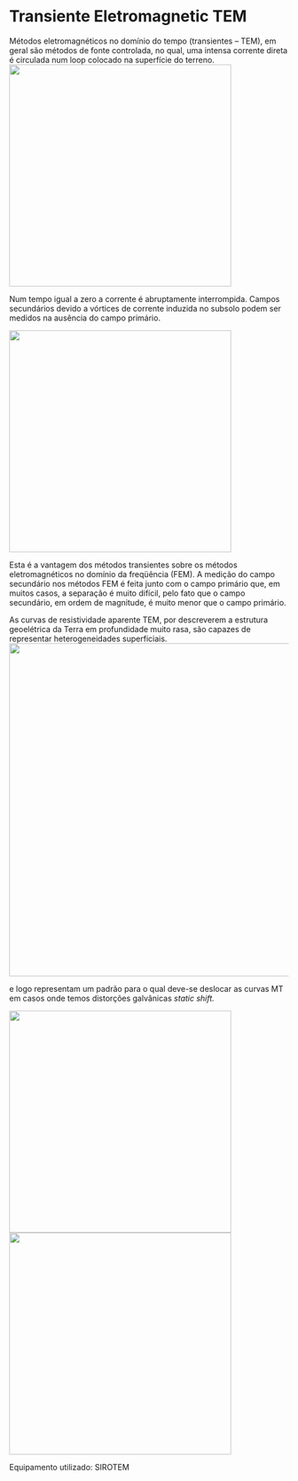 # Transiente Eletromagnetic TEM

Métodos eletromagnéticos no domínio do tempo (transientes – TEM), em geral são métodos de fonte controlada, no qual, uma intensa corrente direta é circulada num loop colocado na superfície do terreno. 
<img src='https://github.com/arturbenevides/MSc_Geophysics/blob/master/Processamento/Transiente%20Eletromagn%C3%A9tico/arranjoTEM1.png' width=400>

Num tempo igual a zero a corrente é abruptamente interrompida. Campos secundários devido a vórtices de corrente induzida no subsolo podem ser medidos na ausência do campo primário. 

<img src='https://github.com/arturbenevides/MSc_Geophysics/blob/master/Processamento/Transiente%20Eletromagn%C3%A9tico/arranjoTEM2.png' width =400>

Esta é a vantagem dos métodos transientes sobre os métodos eletromagnéticos no domínio da freqüência (FEM). A medição do campo secundário nos métodos FEM é feita junto com o campo primário que, em muitos casos, a separação é muito difícil, pelo fato que o campo secundário, em ordem de magnitude, é muito menor que o campo primário. 

As curvas de resistividade aparente TEM, por descreverem a estrutura geoelétrica da Terra em profundidade muito rasa, são capazes de representar heterogeneidades superficiais.
<img src='https://github.com/arturbenevides/MSc_Geophysics/blob/master/Processamento/Transiente%20Eletromagn%C3%A9tico/tem_curva_deresistividade.png' width =600>

 e logo representam um padrão para o qual deve-se deslocar as curvas MT em casos onde temos distorções galvânicas *static shift.*
 
<img src='https://github.com/arturbenevides/MSc_Geophysics/blob/master/Processamento/Transiente%20Eletromagn%C3%A9tico/ig063cstatic.png' width=400>

<img src='https://github.com/arturbenevides/MSc_Geophysics/blob/master/Processamento/Transiente%20Eletromagn%C3%A9tico/ig063sstatic.png' width=400>

Equipamento utilizado: SIROTEM
